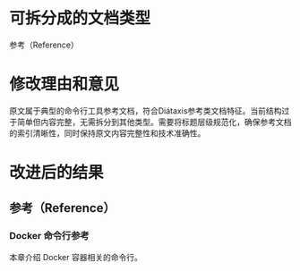 # 可拆分成的文档类型

参考（Reference）

# 修改理由和意见

原文属于典型的命令行工具参考文档，符合Diátaxis参考类文档特征。当前结构过于简单但内容完整，无需拆分到其他类型。需要将标题层级规范化，确保参考文档的索引清晰性，同时保持原文内容完整性和技术准确性。

# 改进后的结果

## 参考（Reference）

### Docker 命令行参考

本章介绍 Docker 容器相关的命令行。